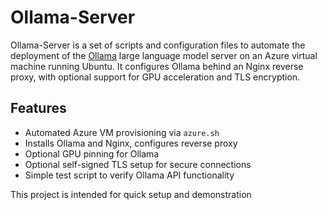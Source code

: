 # Ollama-Server

Ollama-Server is a set of scripts and configuration files to automate the deployment of the [Ollama](https://ollama.com/) large language model server on an Azure virtual machine running Ubuntu. It configures Ollama behind an Nginx reverse proxy, with optional support for GPU acceleration and TLS encryption.

## Features

- Automated Azure VM provisioning via `azure.sh`
- Installs Ollama and Nginx, configures reverse proxy
- Optional GPU pinning for Ollama
- Optional self-signed TLS setup for secure connections
- Simple test script to verify Ollama API functionality

This project is intended for quick setup and demonstration